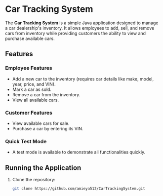 # Car Tracking System

The **Car Tracking System** is a simple Java application designed to manage a car dealership's inventory. It allows employees to add, sell, and remove cars from inventory while providing customers the ability to view and purchase available cars.

## Features

### Employee Features
- Add a new car to the inventory (requires car details like make, model, year, price, and VIN).
- Mark a car as sold.
- Remove a car from the inventory.
- View all available cars.

### Customer Features
- View available cars for sale.
- Purchase a car by entering its VIN.

### Quick Test Mode
- A test mode is available to demonstrate all functionalities quickly.

## Running the Application
1. Clone the repository:
   ```bash
   git clone https://github.com/amieya512/CarTrackingSystem.git
